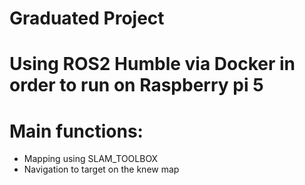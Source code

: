 # Graduated Project
# Using ROS2 Humble via Docker in order to run on Raspberry pi 5
# Main functions:
- Mapping using SLAM_TOOLBOX
- Navigation to target on the knew map


# 
